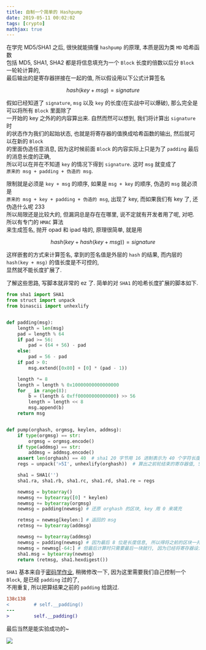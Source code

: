 ```yaml
---
title: 自制一个简单的 Hashpump
date: 2019-05-11 00:02:02
tags: [crypto]
mathjax: true
---
```


在学完 MD5/SHA1 之后, 很快就能搞懂 `hashpump` 的原理, 本质是因为类 `MD` 哈希函数  
包括 MD5, SHA1, SHA2 都是将信息填充为一个 `Block` 长度的倍数以后分 `Block` 一轮轮计算的,  
最后输出的是寄存器拼接在一起的值, 所以假设用以下公式计算签名  

<!--more-->

$$ hash(key + msg) = signature $$

假如已经知道了 `signature`, `msg` 以及 `key` 的长度(在实战中可以爆破), 那么完全是可以将所有 `Block` 里面除了  
一开始的 key 之外的的内容算出来. 自然而然可以想到, 我们将计算出 `signature` 时  
的状态作为我们的起始状态, 也就是将寄存器的值换成哈希函数的输出, 然后就可以在新的 `Block`  
的里面伪造任意消息, 因为这时候前面 `Block` 的内容实际上只是为了 `padding` 最后的消息长度的正确,  
所以可以在并在不知道 `key` 的情况下得到 `signature`. 这时 `msg` 就变成了  
`原来的 msg + padding + 伪造的 msg`.  

限制就是必须是 `key + msg` 的顺序, 如果是 `msg + key` 的顺序, 伪造的 `msg` 就必须是  
`原来的 msg + key + padding + 伪造的 msg`, 出现了 key, 而如果我们有 key 了, 还伪造什么呢 233  
所以局限还是比较大的, 但漏洞总是存在在哪里, 说不定就有开发者用了呢, 对吧. 所以有专门的 `HMAC` 算法  
来生成签名, 抛开 opad 和 ipad 啥的, 原理很简单, 就是用  

$$ hash(key + hash(key + msg)) = signature $$

这样嵌套的方式来计算签名, 拿到的签名值是外层的 `hash` 的结果, 而内层的 `hash(key + msg)` 的值长度是不可控的,  
显然就不能长度扩展了.  

了解这些思路, 写脚本就非常的 ez 了. 简单的对 `SHA1` 的哈希长度扩展的脚本如下.  

```python
from sha1 import SHA1
from struct import unpack
from binascii import unhexlify


def padding(msg):
    length = len(msg)
    pad = length % 64
    if pad >= 56:
        pad = (64 + 56) - pad
    else:
        pad = 56 - pad
    if pad > 0:
        msg.extend([0x80] + [0] * (pad - 1))

    length *= 8
    length = length % 0x10000000000000000
    for _ in range(8):
        b = (length & 0xff00000000000000) >> 56
        length = length << 8
        msg.append(b)
    return msg


def pump(orghash, orgmsg, keylen, addmsg):
    if type(orgmsg) == str:
        orgmsg = orgmsg.encode()
    if type(addmsg) == str:
        addmsg = addmsg.encode()
    assert len(orghash) == 40  # sha1 20 字节用 16 进制表示为 40 个字符长度
    regs = unpack('>5I', unhexlify(orghash))  # 算出之前轮结束的寄存器值, SHA1 是大端存储

    sha1 = SHA1('')
    sha1.ra, sha1.rb, sha1.rc, sha1.rd, sha1.re = regs

    newmsg = bytearray()
    newmsg += bytearray([0] * keylen)
    newmsg += bytearray(orgmsg)
    newmsg = padding(newmsg) # 还原 orghash 的区块, key 用 0 来填充

    retmsg = newmsg[keylen:] # 返回的 msg
    retmsg += bytearray(addmsg)

    newmsg += bytearray(addmsg)
    newmsg = padding(newmsg) # 因为最后 8 位是长度信息, 所以得将之前的区块一并来 padding
    newmsg = newmsg[-64:] # 但最后计算时只需要最后一块就行, 因为已经将寄存器设为之前的算出来的结果
    sha1.msg = bytearray(newmsg)
    return (retmsg, sha1.hexdigest())
```

`SHA1` 基本来自于[密码学作业][1], 稍微修改一下, 因为这里需要我们自己控制一个 `Block`, 是已经 `padding` 过的了,  
不用重复, 所以把算结果之前的 `padding` 给跳过.  

```diff
138c138
<         # self.__padding()
---
>         self.__padding()
```

最后当然是能实验成功的~  

![][2]  


[1]: https://github.com/rmb122/Cryptography/blob/master/SHA1.py
[2]: https://i.loli.net/2019/05/11/5cd5a7015838e.png
